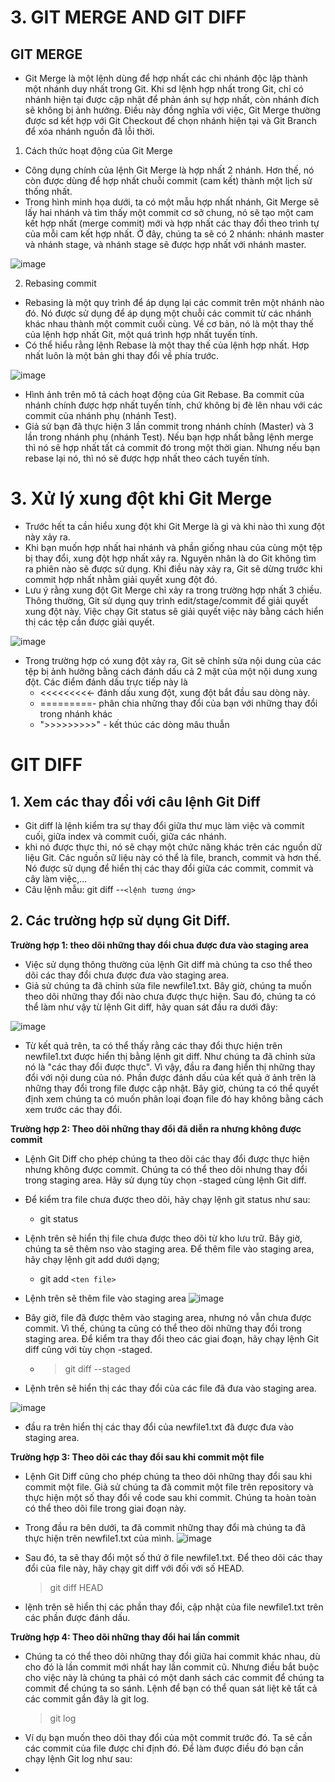 # 3. GIT MERGE AND GIT DIFF

## GIT MERGE
- Git Merge là một lệnh dùng để hợp nhất các chi nhánh độc lập thành một nhánh duy nhất trong Git. Khi sd lệnh hợp nhất trong Git, chỉ có nhánh hiện tại được cập nhật để phản ánh sự hợp nhất, còn nhánh đích sẽ không bị ảnh hưởng. Điều này đồng nghĩa với việc, Git Merge thường được sd kết hợp với Git Checkout để chọn nhánh hiện tại và Git Branch để xóa nhánh nguồn đã lỗi thời.

1. Cách thức hoạt động của Git Merge
- Công dụng chính của lệnh Git Merge là hợp nhất 2 nhánh. Hơn thế, nó còn được dùng để hợp nhất chuỗi commit (cam kết) thành một lịch sử thống nhất.
- Trong hình minh họa dưới, ta có một mẫu hợp nhất nhánh, Git Merge sẽ lấy hai nhánh và tìm thấy một commit cơ sở chung, nó sẽ tạo một cam kết hợp nhất (merge commit) mới và hợp nhất các thay đổi theo trình tự của mỗi cam kết hợp nhất. Ở đây, chúng ta sẽ có 2 nhánh: nhánh master và nhánh stage, và nhánh stage sẽ được hợp nhất với nhánh master.

![image](https://github.com/Nan27Hid/VersionControlSystem/assets/135946173/2df57f61-728d-4f7d-a66b-578359a4b7f4)

2. Rebasing commit
- Rebasing là một quy trình để áp dụng lại các commit trên một nhánh nào đó. Nó được sử dụng để áp dụng một chuỗi các commit từ các nhánh khác nhau thành một commit cuối cùng. Về cơ bản, nó là một thay thế của lệnh hợp nhất Git, một quá trình hợp nhất tuyến tính.
- Có thể hiểu rằng lệnh Rebase là một thay thế của lệnh hợp nhất. Hợp nhất luôn là một bản ghi thay đổi về phía trước.

![image](https://github.com/Nan27Hid/VersionControlSystem/assets/135946173/8601e9db-bc9c-4509-addb-0ca006f19109)

- Hình ảnh trên mô tả cách hoạt động của Git Rebase. Ba commit của nhánh chính được hợp nhất tuyến tính, chứ không bị đè lên nhau với các commit của nhánh phụ (nhánh Test).
- Giả sử bạn đã thực hiện 3 lần commit trong nhánh chính (Master) và 3 lần trong nhánh phụ (nhánh Test). Nếu bạn hợp nhất bằng lệnh merge thì nó sẽ hợp nhất tất cả commit đó trong một thời gian. Nhưng nếu bạn rebase lại nó, thì nó sẽ được hợp nhất theo cách tuyến tính.

# 3. Xử lý xung đột khi Git Merge
- Trước hết ta cần hiểu xung đột khi Git Merge là gì và khi nào thì xung đột này xảy ra.
- Khi bạn muốn hợp nhất hai nhánh và phần giống nhau của cùng một tệp bị thay đổi, xung đột hợp nhất xảy ra. Nguyên nhân là do Git không tìm ra phiên nào sẽ được sử dụng. Khi điều này xảy ra, Git sẽ dừng trước khi commit hợp nhất nhằm giải quyết xung đột đó.
- Lưu ý rằng xung đột Git Merge chỉ xảy ra trong trường hợp nhất 3 chiều. Thông thường, Git sử dụng quy trình edit/stage/commit để giải quyết xung đột này. Việc chạy Git status sẽ giải quyết việc này bằng cách hiển thị các tệp cần được giải quyết.

![image](https://github.com/Nan27Hid/VersionControlSystem/assets/135946173/efb63717-8cb3-44f9-90c6-e090db4cdd96)

- Trong trường hợp có xung đột xảy ra, Git sẽ chỉnh sửa nội dung của các tệp bị ảnh hưởng bằng cách đánh dấu cả 2 mặt của một nội dung xung đột. Các điểm đánh dấu trực tiếp này là
  - <<<<<<<<<- đánh dấu xung đột, xung đột bắt đầu sau dòng này.
  - =========- phân chia những thay đổi của bạn với những thay đổi trong nhánh khác
  - ">>>>>>>>>" - kết thúc các dòng mâu thuẫn


# GIT DIFF
## 1. Xem các thay đổi với câu lệnh Git Diff
- Git diff là lệnh kiểm tra sự thay đổi giữa thư mục làm việc và commit cuối, giữa index và commit cuối, giữa các nhánh.
- khi nó được thực thi, nó sẽ chạy một chức năng khác trên các nguồn dữ liệu Git. Các nguồn sữ liệu này có thể là file, branch, commit và hơn thế. Nó được sử dụng để hiển thị các thay đổi giữa các commit, commit và cây làm việc,...
- Câu lệnh mẫu: git diff --`<lệnh tương ứng>`

## 2. Các trường hợp sử dụng Git Diff.
**Trường hợp 1: theo dõi những thay đổi chua được đưa vào staging area**
- Việc sử dụng thông thường của lệnh Git diff mà chúng ta cso thể theo dõi các thay đổi chưa được đưa vào staging area.
- Giả sử chúng ta đã chỉnh sửa file newfile1.txt. Bây giờ, chúng ta muốn theo dõi những thay đổi nào chưa được thực hiện. Sau đó, chúng ta có thể làm như vậy từ lệnh Git diff, hãy quan sát đầu ra dưới đây:

![image](https://github.com/Nan27Hid/VersionControlSystem/assets/135946173/3e5915e8-3d35-4b2a-b679-d50802c0d56a)

- Từ kết quả trên, ta có thể thấy rằng các thay đổi thực hiện trên newfile1.txt được hiển thị bằng lệnh git diff. Như chúng ta đã chỉnh sửa nó là "các thay đổi được thực". Vì vậy, đầu ra đang hiển thị những thay đổi với nội dung của nó. Phần được đánh dấu của kết quả ở ảnh trên là những thay đổi trong file được cập nhật. Bây giờ, chúng ta có thể quyết định xem chúng ta có muốn phân loại đoạn file đó hay không bằng cách xem trước các thay đổi.

**Trường hợp 2: Theo dõi những thay đổi đã diễn ra nhưng không được commit**
- Lệnh Git Diff cho phép chúng ta theo dõi các thay đổi được thực hiện nhưng không được commit. Chúng ta có thể theo dõi nhưng thay đổi trong staging area. Hãy sử dụng tùy chọn -staged cùng lệnh Git diff.
- Để kiểm tra file chưa được theo dõi, hãy chạy lệnh git status như sau:
    - git status

- Lệnh trên sẽ hiển thị file chưa được theo dõi từ kho lưu trữ. Bây giờ, chúng ta sẽ thêm nso vào staging area. Để thêm file vào staging area, hãy chạy lệnh git add dưới dạng;
   - git add `<ten file>`

- Lệnh trên sẽ thêm file vào staging area
![image](https://github.com/Nan27Hid/VersionControlSystem/assets/135946173/3a06b1cd-abe0-4440-9505-c3e588225f25)

- Bây giờ, file đã được thêm vào staging area, nhưng nó vẫn chưa được commit. Vì thế, chúng ta cũng có thể theo dõi những thay đổi trong staging area. Để kiểm tra thay đổi theo các giai đoạn, hãy chạy lệnh Git diff cũng với tùy chọn -staged.
  - >git diff --staged

- Lệnh trên sẽ hiển thị các thay đổi của các file đã đưa vào staging area.

![image](https://github.com/Nan27Hid/VersionControlSystem/assets/135946173/c93964e3-68a0-44a6-9737-d6071d949407)

- đầu ra trên hiển thị các thay đổi của newfile1.txt đã được đưa vào staging area.

**Trường hợp 3: Theo dõi các thay đổi sau khi commit một file**
- Lệnh Git Diff cũng cho phép chúng ta theo dõi những thay đổi sau khi commit một file. Giả sử chúng ta đã commit một file trên repository và thực hiện một số thay đổi về code sau khi commit. Chúng ta hoàn toàn có thể theo dõi file trong giai đoạn này.
- Trong đầu ra bên dưới, ta đã commit những thay đổi mà chúng ta đã thực hiện trên newfile1.txt của mình.
![image](https://github.com/Nan27Hid/VersionControlSystem/assets/135946173/379457a2-50ab-4626-81cc-f2ae08f60d44)

- Sau đó, ta sẽ thay đổi một số thứ ở file newfile1.txt. Để theo dõi các thay đổi của file này, hãy chạy git diff với đối với số HEAD.
    >git diff HEAD
- lệnh trên sẽ hiển thị các phần thay đổi, cập nhật của file newfile1.txt trên các phần được đánh dấu.

**Trường hợp 4: Theo dõi những thay đổi hai lần commit**
- Chúng ta có thể theo dõi những thay đổi giữa hai commit khác nhau, dù cho đó là lần commit mới nhất hay lần commit cũ. Nhưng điều bắt buộc cho việc này là chúng ta phải có một danh sách các commit để chúng ta commit để chúng ta so sánh. Lệnh để bạn có thể quan sát liệt kê tất cả các commit gần đây là git log.
     >git log   
- Ví dụ bạn muốn theo dõi thay đổi của một commit trước đó. Ta sẽ cần các commit của file được chỉ định đó. Để làm được điều đó bạn cần chạy lệnh Git log như sau:
- 
